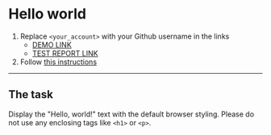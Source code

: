 # Hello world
1. Replace `<your_account>` with your Github username in the links
    - [DEMO LINK](https://<vdrabynko>.github.io/layout_hello-world/) <br>
    - [TEST REPORT LINK](https://<vdrabynko.github.io/layout_hello-world/report/html_report/)
2. Follow [this instructions](https://mate-academy.github.io/layout_task-guideline/)
___

## The task 
Display the "Hello, world!" text with the default browser styling. Please do not 
use any enclosing tags like `<h1>` or `<p>`.
